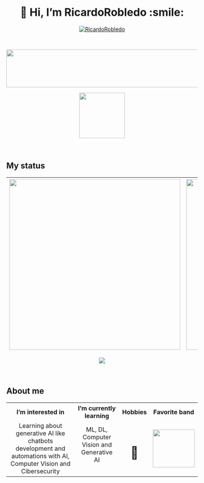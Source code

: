 <h1 align="center">
    👋 Hi, I’m RicardoRobledo :smile:
</h1>
    
<p align="center"><a href="https://github.com/ryo-ma/github-profile-trophy"><img src="https://github-profile-trophy.vercel.app/?username=RicardoRobledo&theme=discord&column=-1" alt="RicardoRobledo" /></a><p>

<br>

<p align="center">
<image src="https://skillicons.dev/icons?i=python,django,fastapi,sklearn,opencv,tensorflow,anaconda,docker,azure&perline=16&theme=dark" width="600px" height="100px">
</p>

<p align="center">
<image src="https://www.soysoliscarlos.com/wp-content/uploads/2023/11/image-4-1018x1024.png" width="120px" height="120px">
</p>

<br>
    

## My status
    
| <img src="https://github-readme-stats.vercel.app/api?username=RicardoRobledo&show_icons=true&theme=radical" width="450"> | <img align="center" src="https://github-readme-streak-stats.herokuapp.com/?user=RicardoRobledo&show_icons=true&theme=radical" alt="RicardoRobledo" width="450"/> |
| ------------- | ------------- |
<p align="center"><img src="https://github-readme-stats.vercel.app/api/top-langs/?username=RicardoRobledo&show_icons=true&theme=radical&layout=compact"></p>

    
<br>


## About me

<table>
  <tr>
    <th align="center">I’m interested in</th>
    <th align="center">I’m currently learning</th>
    <th align="center">Hobbies</th>
    <th align="center">Favorite band</th>
  </tr>
  <tr>
    <td align="center">Learning about generative AI like chatbots development and automations with AI, Computer Vision and Cibersecurity</td>
    <td align="center">ML, DL, Computer Vision and Generative AI<br><br></td>
    <td align="center"><h1>🎸</h1></td>
    <td align="center"><image src="https://i.scdn.co/image/ab67616d0000b2734dd1e647d529501a2a06e543" height="100px" width="110px"></td>
  </tr>
</table>

<!---
RicardoRobledo/RicardoRobledo is a ✨ special ✨ repository because its `README.md` (this file) appears on your GitHub profile.
You can click the Preview link to take a look at your changes.
--->
